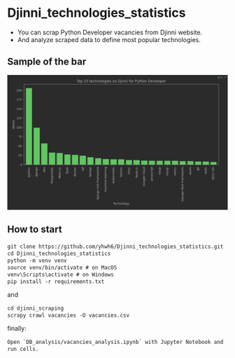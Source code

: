 # Djinni_technologies_statistics

* You can scrap Python Developer vacancies from Djinni website.
* And analyze scraped data to define most popular technologies.

## Sample of the bar

![Image](sample.png)

## How to start

```shell
git clone https://github.com/yhwh6/Djinni_technologies_statistics.git
cd Djinni_technologies_statistics
python -m venv venv
source venv/bin/activate # on MacOS
venv\Scripts\activate # on Windows
pip install -r requirements.txt
```

and

```shell
cd djinni_scraping
scrapy crawl vacancies -O vacancies.csv
```

finally:

```shell
Open `DB_analysis/vacancies_analysis.ipynb` with Jupyter Notebook and run cells.
```